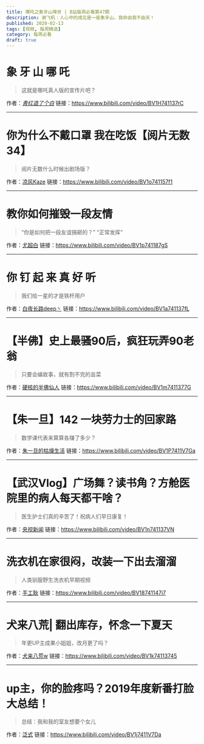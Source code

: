 ```yaml
---
title: 哪吒之象牙山降世 | B站每周必看第47期
description: 谢飞机：人心中的成见是一座象牙山，我命由我不由天！
published: 2020-02-13
tags: [视频, 每周精选]
category: 每周必看
draft: true
---
```


# 象  牙  山  哪  吒
> 这就是哪吒真人版的宣传片吧？

作者：[_青红造了个白_](https://space.bilibili.com/21778075)
链接：https://www.bilibili.com/video/BV1H741137rC

---

# 你为什么不戴口罩    我在吃饭【阅片无数34】
> 阅片无数什么时候出剧场版？

作者：[凉风Kaze](https://space.bilibili.com/14110780)
链接：https://www.bilibili.com/video/BV1o741157f1

---

# 教你如何摧毁一段友情
> “你是如何把一段友谊搞砸的？” “正常发挥”

作者：[尤超白](https://space.bilibili.com/383444910)
链接：https://www.bilibili.com/video/BV1p741187gS

---

# 你 钉 起 来 真 好 听
> 我们给一星的才是铁杆用户

作者：[白夜长路deep丶](https://space.bilibili.com/270308437)
链接：https://www.bilibili.com/video/BV1a741137fL

---

# 【半佛】史上最骚90后，疯狂玩弄90老翁
> 只要会编故事，就有割不完的韭菜

作者：[硬核的半佛仙人](https://space.bilibili.com/37663924)
链接：https://www.bilibili.com/video/BV1m7411377G

---

# 【朱一旦】142  一块劳力士的回家路
> 数学课代表来算算各赚了多少？

作者：[朱一旦的枯燥生活](https://space.bilibili.com/437316738)
链接：https://www.bilibili.com/video/BV1P7411V7Ga

---

# 【武汉Vlog】广场舞？读书角？方舱医院里的病人每天都干啥？
> 医生护士们真的辛苦了！祝病人们早日康复！

作者：[央视新闻](https://space.bilibili.com/456664753)
链接：https://www.bilibili.com/video/BV1n741137VN

---

# 洗衣机在家很闷，改装一下出去溜溜
> 人类驯服野生洗衣机早期视频

作者：[手工耿](https://space.bilibili.com/280793434)
链接：https://www.bilibili.com/video/BV18741147i7

---

# 犬来八荒| 翻出库存，怀念一下夏天
> 年更UP主成果小姐姐，改月更了吗？

作者：[犬来八荒w](https://space.bilibili.com/3345720)
链接：https://www.bilibili.com/video/BV1k74113745

---

# up主，你的脸疼吗？2019年度新番打脸大总结！
> 总结：我和我的室友想要个女儿

作者：[泛式](https://space.bilibili.com/63231)
链接：https://www.bilibili.com/video/BV1j7411V7Da

